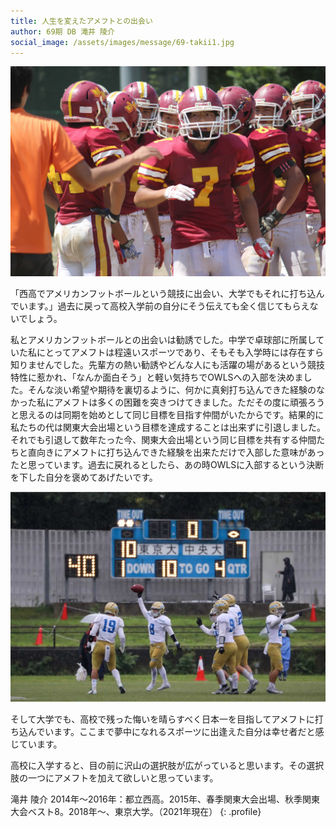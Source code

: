 ```yaml
---
title: 人生を変えたアメフトとの出会い
author: 69期 DB 滝井 陵介
social_image: /assets/images/message/69-takii1.jpg
---
```


![滝井 高校時写真](/assets/images/message/69-takii1.jpg)

「西高でアメリカンフットボールという競技に出会い、大学でもそれに打ち込んでいます。」過去に戻って高校入学前の自分にそう伝えても全く信じてもらえないでしょう。

私とアメリカンフットボールとの出会いは勧誘でした。中学で卓球部に所属していた私にとってアメフトは程遠いスポーツであり、そもそも入学時には存在すら知りませんでした。先輩方の熱い勧誘やどんな人にも活躍の場があるという競技特性に惹かれ、「なんか面白そう」と軽い気持ちでOWLSへの入部を決めました。そんな淡い希望や期待を裏切るように、何かに真剣打ち込んできた経験のなかった私にアメフトは多くの困難を突きつけてきました。ただその度に頑張ろうと思えるのは同期を始めとして同じ目標を目指す仲間がいたからです。結果的に私たちの代は関東大会出場という目標を達成することは出来ずに引退しました。それでも引退して数年たった今、関東大会出場という同じ目標を共有する仲間たちと直向きにアメフトに打ち込んできた経験を出来ただけで入部した意味があったと思っています。過去に戻れるとしたら、あの時OWLSに入部するという決断を下した自分を褒めてあげたいです。

![滝井 大学時写真](/assets/images/message/69-takii2.jpg)

そして大学でも、高校で残った悔いを晴らすべく日本一を目指してアメフトに打ち込んでいます。ここまで夢中になれるスポーツに出逢えた自分は幸せ者だと感じています。

高校に入学すると、目の前に沢山の選択肢が広がっていると思います。その選択肢の一つにアメフトを加えて欲しいと思っています。

<span class="profile-title">滝井 陵介</span>
2014年～2016年：都立西高。2015年、春季関東大会出場、秋季関東大会ベスト8。2018年～、東京大学。（2021年現在）
{: .profile}
